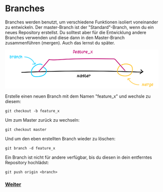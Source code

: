 # Branches

Branches werden benutzt, um verschiedene Funktionen isoliert voneinander zu entwickeln. Der master-Branch ist der "Standard"-Branch, wenn du ein neues Repository erstellst. Du solltest aber für die Entwicklung andere Branches verwenden und diese dann in den Master-Branch zusammenführen (mergen). Auch das lernst du später.

![Git-Workflow](./assets/images/git_branching.png)

Erstelle einen neuen Branch mit dem Namen "feature_x" und wechsle zu diesem:

```
git checkout -b feature_x
```

Um zum Master zurück zu wechseln:

```
git checkout master
```

Und um den eben erstellten Branch wieder zu löschen:

```
git branch -d feature_x
```

Ein Branch ist nicht für andere verfügbar, bis du diesen in dein entferntes Repository hochlädst:

```
git push origin <branch>
```
### [Weiter](tagging.md)

